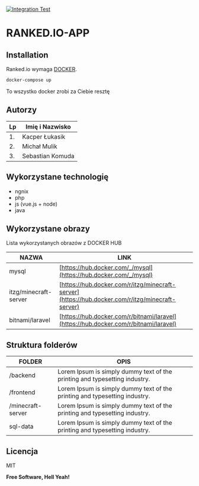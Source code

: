 [![Integration Test](https://github.com/zyeloni/ti-projekt/actions/workflows/main.yml/badge.svg?branch=main)](https://github.com/zyeloni/ti-projekt/actions/workflows/main.yml)

# RANKED.IO-APP

## Installation

Ranked.io wymaga [DOCKER](https://www.docker.com/).

```sh
docker-compose up
```
To wszystko docker zrobi za Ciebie resztę

## Autorzy

| Lp | Imię i Nazwisko |
| ------ | ------ |
| 1. | Kacper Łukasik |
| 2. | Michał Mulik |
| 3. | Sebastian Komuda |

## Wykorzystane technologię

- ngnix
- php
- js (vue.js + node)
- java

## Wykorzystane obrazy

Lista wykorzystanych obrazów z DOCKER HUB

| NAZWA | LINK |
| ------ | ------ |
| mysql | [https://hub.docker.com/_/mysql](https://hub.docker.com/_/mysql) |
| itzg/minecraft-server | [https://hub.docker.com/r/itzg/minecraft-server](https://hub.docker.com/r/itzg/minecraft-server) |
| bitnami/laravel | [https://hub.docker.com/r/bitnami/laravel](https://hub.docker.com/r/bitnami/laravel) |

## Struktura folderów

| FOLDER | OPIS |
| ------ | ------ |
| /backend | Lorem Ipsum is simply dummy text of the printing and typesetting industry. |
| /frontend | Lorem Ipsum is simply dummy text of the printing and typesetting industry.|
| /minecraft-server | Lorem Ipsum is simply dummy text of the printing and typesetting industry. |
| sql-data | Lorem Ipsum is simply dummy text of the printing and typesetting industry. |

## Licencja

MIT

**Free Software, Hell Yeah!**
